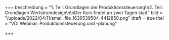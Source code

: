 +++
beschreibung = "1. Teil: Grundlagen der Produktionssteuerung\n2. Teil: Grundlagen Wertstromdesign\n\nDer Kurs findet an zwei Tagen statt"
bild = "/uploads/2022/04/11/small_file_1636539504_4412850.png"
draft = true
titel = "VDI Webinar: Produktionssteuerung und -planung"

+++
